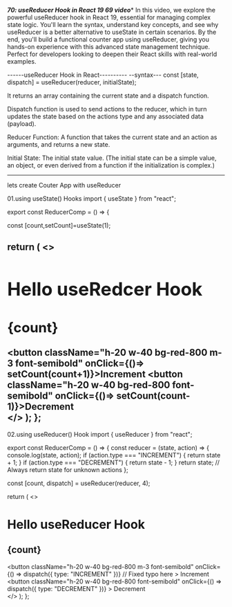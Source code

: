 *****70: useReducer Hook in React 19 69 video******
In this video, we explore the powerful useReducer hook in React 19, essential for managing complex state logic. You'll learn the syntax, understand key concepts, and see why useReducer is a better alternative to useState in certain scenarios. By the end, you'll build a functional counter app using useReducer, giving you hands-on experience with this advanced state management technique. Perfect for developers looking to deepen their React skills with real-world examples.

------useReducer Hook in React----------
--syntax---
const [state, dispatch] = useReducer(reducer, initialState);

It returns an array containing the current state and a dispatch function.

Dispatch function is used to send actions to the reducer, which in turn updates the state based on the actions type and any associated data (payload).

Reducer Function: A function that takes the current state and an action as arguments, and returns a new state.

Initial State: The initial state value. (The initial state can be a simple value, an object, or even derived from a function if the initialization is complex.) 

-------------------------------------------

lets  create Couter App with useReducer

01.using useState() Hooks 
import { useState } from "react";

export const ReducerComp = () => {
 
const [count,setCount]=useState(1);



  return (
    <>
      <div className="p-4 h-lvh flex flex-col justify-center items-center bg-cyan-600 text-white">
        <h1>Hello useRedcer Hook</h1>
        <h2>{count}</h2>
        <button className="h-20 w-40 bg-red-800 m-3 font-semibold" onClick={()=> setCount(count+1)}>Increment</button>
        <button  className="h-20 w-40 bg-red-800 font-semibold" onClick={()=> setCount(count-1)}>Decrement</button>
      </div>
    </>
  );
};
----------------------

02.using useReducer() Hook
import { useReducer } from "react";

export const ReducerComp = () => {
  const reducer = (state, action) => {
    console.log(state, action);
    if (action.type === "INCREMENT") {
      return state + 1;
    }
    if (action.type === "DECREMENT") {
      return state - 1;
    }
    return state; // Always return state for unknown actions
  };

  const [count, dispatch] = useReducer(reducer, 4);

  return (
    <>
      <div className="p-4 h-lvh flex flex-col justify-center items-center bg-cyan-600 text-white">
        <h1>Hello useReducer Hook</h1>
        <h2>{count}</h2>
        <button
          className="h-20 w-40 bg-red-800 m-3 font-semibold"
          onClick={() => dispatch({ type: "INCREMENT" })} // Fixed typo here
        >
          Increment
        </button>
        <button
          className="h-20 w-40 bg-red-800 font-semibold"
          onClick={() => dispatch({ type: "DECREMENT" })}
        >
          Decrement
        </button>
      </div>
    </>
  );
};
